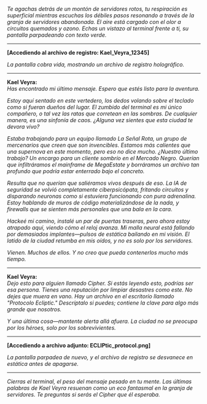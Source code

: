 _Te agachas detrás de un montón de servidores rotos, tu respiración es superficial mientras escuchas los débiles pasos resonando a través de la granja de servidores abandonada. El aire está cargado con el olor a circuitos quemados y ozono. Echas un vistazo al terminal frente a ti, su pantalla parpadeando con texto verde._

---

**[Accediendo al archivo de registro: Kael_Veyra_12345]**

_La pantalla cobra vida, mostrando un archivo de registro holográfico._

---

**Kael Veyra:**  
_Has encontrado mi último mensaje. Espero que estés listo para la aventura._

_Estoy aquí sentado en este vertedero, los dedos volando sobre el teclado como si fueran dueños del lugar. El zumbido del terminal es mi único compañero, o tal vez las ratas que corretean en las sombras. De cualquier manera, es una sinfonía de caos. ¿Alguna vez sientes que esta ciudad te devora vivo?_

_Estaba trabajando para un equipo llamado La Señal Rota, un grupo de mercenarios que creen que son invencibles. Estamos más calientes que una supernova en este momento, pero eso no dice mucho. ¿Nuestro último trabajo? Un encargo para un cliente sombrío en el Mercado Negro. Querían que infiltráramos el mainframe de MegaEstate y borráramos un archivo tan profundo que podría estar enterrado bajo el concreto._

_Resulta que no querían que saliéramos vivos después de eso. La IA de seguridad se volvió completamente ciberpsicópata, fritando circuitos y disparando neuronas como si estuviera funcionando con pura adrenalina. Estoy hablando de muros de código materializándose de la nada, y firewalls que se sienten más personales que una bala en la cara._

_Hackeé mi camino, instalé un par de puertas traseras, pero ahora estoy atrapado aquí, viendo cómo el reloj avanza. Mi malla neural está fallando por demasiados implantes—pulsos de estática bailando en mi visión. El latido de la ciudad retumba en mis oídos, y no es solo por los servidores._

_Vienen. Muchos de ellos. Y no creo que pueda contenerlos mucho más tiempo._

---

**Kael Veyra:**  
_Dejo esto para alguien llamado Cipher. Si estás leyendo esto, podrías ser esa persona. Tienes una reputación por limpiar desastres como este. No dejes que muera en vano. Hay un archivo en el escritorio llamado "Protocolo Ecliptic." Descríptalo si puedes; contiene la clave para algo más grande que nosotros._

_Y una última cosa—mantente alerta allá afuera. La ciudad no se preocupa por los héroes, solo por los sobrevivientes._

---

**[Accediendo a archivo adjunto: ECLIPtic_protocol.png]**

_La pantalla parpadea de nuevo, y el archivo de registro se desvanece en estática antes de apagarse._

---

_Cierras el terminal, el peso del mensaje pesado en tu mente. Las últimas palabras de Kael Veyra resuenan como un eco fantasmal en la granja de servidores. Te preguntas si serás el Cipher que él esperaba._
